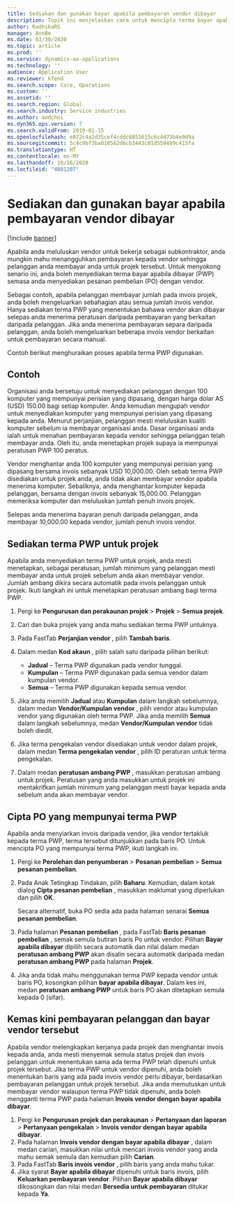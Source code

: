 ```yaml
---
title: Sediakan dan gunakan bayar apabila pembayaran vendor dibayar
description: Topik ini menjelaskan cara untuk mencipta terma bayar apabila dibayar (PWP) supaya anda boleh mengeluarkan pembayaran vendor separa, berdasarkan pembayaran pelanggan.
author: RadhikaRS
manager: AnnBe
ms.date: 03/30/2020
ms.topic: article
ms.prod: ''
ms.service: dynamics-ax-applications
ms.technology: ''
audience: Application User
ms.reviewer: kfend
ms.search.scope: Core, Operations
ms.custom: ''
ms.assetid: ''
ms.search.region: Global
ms.search.industry: Service industries
ms.author: andchoi
ms.dyn365.ops.version: 7
ms.search.validFrom: 2019-01-15
ms.openlocfilehash: e872c4a2d35cef4cddc6851615c6c4d73b4e9d9a
ms.sourcegitcommit: 5c4c9bf3ba018562d6cb3443c01d550489c415fa
ms.translationtype: HT
ms.contentlocale: ms-MY
ms.lasthandoff: 10/16/2020
ms.locfileid: "4081207"
---
```

# <a name="set-up-and-use-pay-when-paid-vendor-payments"></a>Sediakan dan gunakan bayar apabila pembayaran vendor dibayar

[!include [banner](../includes/banner.md)]

Apabila anda meluluskan vendor untuk bekerja sebagai subkontraktor, anda mungkin mahu menangguhkan pembayaran kepada vendor sehingga pelanggan anda membayar anda untuk projek tersebut. Untuk menyokong senario ini, anda boleh menyediakan terma bayar apabila dibayar (PWP) semasa anda menyediakan pesanan pembelian (PO) dengan vendor.

Sebagai contoh, apabila pelanggan membayar jumlah pada invois projek, anda boleh mengeluarkan sebahagian atau semua jumlah invois vendor. Hanya sediakan terma PWP yang menentukan bahawa vendor akan dibayar selepas anda menerima peratusan daripada pembayaran yang berkaitan daripada pelanggan. Jika anda menerima pembayaran separa daripada pelanggan, anda boleh mengeluarkan beberapa invois vendor berkaitan untuk pembayaran secara manual.

Contoh berikut menghuraikan proses apabila terma PWP digunakan.

## <a name="example"></a>Contoh

Organisasi anda bersetuju untuk menyediakan pelanggan dengan 100 komputer yang mempunyai perisian yang dipasang, dengan harga dolar AS (USD) 150.00 bagi setiap komputer. Anda kemudian mengupah vendor untuk menyediakan komputer yang mempunyai perisian yang dipasang kepada anda. Menurut perjanjian, pelanggan mesti meluluskan kualiti komputer sebelum ia membayar organisasi anda. Dasar organisasi anda ialah untuk menahan pembayaran kepada vendor sehingga pelanggan telah membayar anda. Oleh itu, anda menetapkan projek supaya ia mempunyai peratusan PWP 100 peratus.

Vendor menghantar anda 100 komputer yang mempunyai perisian yang dipasang bersama invois sebanyak USD 10,000.00. Oleh sebab terma PWP disediakan untuk projek anda, anda tidak akan membayar vendor apabila menerima komputer. Sebaliknya, anda menghantar komputer kepada pelanggan, bersama dengan invois sebanyak 15,000.00. Pelanggan memeriksa komputer dan meluluskan jumlah penuh invois projek.

Selepas anda menerima bayaran penuh daripada pelanggan, anda membayar 10,000.00 kepada vendor, jumlah penuh invois vendor.

## <a name="set-up-pwp-terms-for-a-project"></a>Sediakan terma PWP untuk projek

Apabila anda menyediakan terma PWP untuk projek, anda mesti menetapkan, sebagai peratusan, jumlah minimum yang pelanggan mesti membayar anda untuk projek sebelum anda akan membayar vendor. Jumlah ambang dikira secara automatik pada invois pelanggan untuk projek. Ikuti langkah ini untuk menetapkan peratusan ambang bagi terma PWP.

1. Pergi ke **Pengurusan dan perakaunan projek** \> **Projek** \> **Semua projek**.
2. Cari dan buka projek yang anda mahu sediakan terma PWP untuknya.
3. Pada FastTab **Perjanjian vendor** , pilih **Tambah baris**.
3. Dalam medan **Kod akaun** , pilih salah satu daripada pilihan berikut:

    - **Jadual** – Terma PWP digunakan pada vendor tunggal.
    - **Kumpulan** – Terma PWP digunakan pada semua vendor dalam kumpulan vendor.
    - **Semua** – Terma PWP digunakan kepada semua vendor.

4. Jika anda memilih **Jadual** atau **Kumpulan** dalam langkah sebelumnya, dalam medan **Vendor/Kumpulan vendor** , pilih vendor atau kumpulan vendor yang digunakan oleh terma PWP. Jika anda memilih **Semua** dalam langkah sebelumnya, medan **Vendor/Kumpulan vendor** tidak boleh diedit.
5. Jika terma pengekalan vendor disediakan untuk vendor dalam projek, dalam medan **Terma pengekalan vendor** , pilih ID peraturan untuk terma pengekalan.
6. Dalam medan **peratusan ambang PWP** , masukkan peratusan ambang untuk projek. Peratusan yang anda masukkan untuk projek ini mentakrifkan jumlah minimum yang pelanggan mesti bayar kepada anda sebelum anda akan membayar vendor.

## <a name="create-a-po-that-has-pwp-terms"></a>Cipta PO yang mempunyai terma PWP

Apabila anda menyiarkan invois daripada vendor, jika vendor tertakluk kepada terma PWP, terma tersebut ditunjukkan pada baris PO. Untuk mencipta PO yang mempunyai terma PWP, ikuti langkah ini.

1. Pergi ke **Perolehan dan penyumberan** \> **Pesanan pembelian** \> **Semua pesanan pembelian**.
2. Pada Anak Tetingkap Tindakan, pilih **Baharu**. Kemudian, dalam kotak dialog **Cipta pesanan pembelian** , masukkan maklumat yang diperlukan dan pilih **OK**.

    Secara alternatif, buka PO sedia ada pada halaman senarai **Semua pesanan pembelian**.

4. Pada halaman **Pesanan pembelian** , pada FastTab **Baris pesanan pembelian** , semak semula butiran baris Po untuk vendor. Pilihan **Bayar apabila dibayar** dipilih secara automatik dan nilai dalam medan **peratusan ambang PWP** akan disalin secara automatik daripada medan **peratusan ambang PWP** pada halaman **Projek**.
6. Jika anda tidak mahu menggunakan terma PWP kepada vendor untuk baris PO, kosongkan pilihan **bayar apabila dibayar**. Dalam kes ini, medan **peratusan ambang PWP** untuk baris PO akan ditetapkan semula kepada 0 (sifar).

## <a name="update-a-customer-payment-and-pay-the-vendor"></a>Kemas kini pembayaran pelanggan dan bayar vendor tersebut

Apabila vendor melengkapkan kerjanya pada projek dan menghantar invois kepada anda, anda mesti menyemak semula status projek dan invois pelanggan untuk menentukan sama ada terma PWP telah dipenuhi untuk projek tersebut. Jika terma PWP untuk vendor dipenuhi, anda boleh menentukan baris yang ada pada invois vendor perlu dibayar, berdasarkan pembayaran pelanggan untuk projek tersebut. Jika anda memutuskan untuk membayar vendor walaupun terma PWP tidak dipenuhi, anda boleh mengganti terma PWP pada halaman **Invois vendor dengan bayar apabila dibayar**.

1. Pergi ke **Pengurusan projek dan perakaunan** \> **Pertanyaan dan laporan** \> **Pertanyaan pengekalan** \> **Invois vendor dengan bayar apabila dibayar**.
2. Pada halaman **Invois vendor dengan bayar apabila dibayar** , dalam medan carian, masukkan nilai untuk mencari invois vendor yang anda mahu semak semula dan kemudian pilih **Carian**.
3. Pada FastTab **Baris invois vendor** , pilih baris yang anda mahu tukar.
4. Jika syarat **Bayar apabila dibayar** dipenuhi untuk baris invois, pilih **Keluarkan pembayaran vendor**. Pilihan **Bayar apabila dibayar** dikosongkan dan nilai medan **Bersedia untuk pembayaran** ditukar kepada **Ya**.
